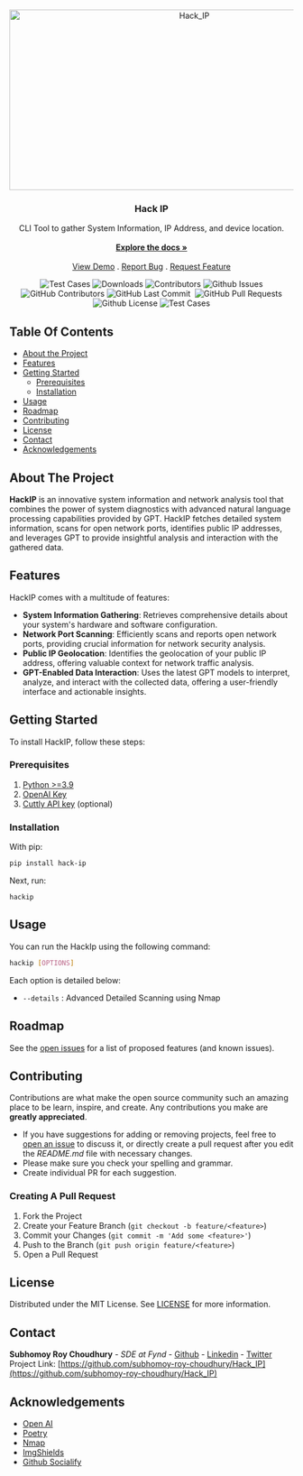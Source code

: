 <br/>
<p align="center">
  <a href="https://github.com/subhomoy-roy-choudhury/Hack_IP">
    <img src="https://socialify.git.ci/subhomoy-roy-choudhury/Hack_IP/image?description=1&font=Inter&forks=1&issues=1&language=1&name=1&owner=1&pattern=Signal&pulls=1&stargazers=1&theme=Light" alt="Hack_IP" width="640" height="320" />
  </a>

  <h3 align="center">Hack IP</h3>

  <p align="center">
    CLI Tool to gather System Information, IP Address, and device location.
    <br/>
    <br/>
    <a href="https://github.com/subhomoy-roy-choudhury/Hack_IP"><strong>Explore the docs »</strong></a>
    <br/>
    <br/>
    <a href="https://github.com/subhomoy-roy-choudhury/Hack_IP">View Demo</a>
    .
    <a href="https://github.com/subhomoy-roy-choudhury/Hack_IP/issues">Report Bug</a>
    .
    <a href="https://github.com/subhomoy-roy-choudhury/Hack_IP/issues">Request Feature</a>
  </p>
</p>

<p align="center">
    <img alt="Test Cases" src="https://github.com/subhomoy-roy-choudhury/Hack_IP/actions/workflows/master-lint-and-test.yml/badge.svg" />
    <img alt="Downloads" src="https://img.shields.io/github/downloads/subhomoy-roy-choudhury/Hack_IP/total" />
    <img alt="Contributors" src="https://img.shields.io/github/contributors/subhomoy-roy-choudhury/Hack_IP?color=dark-green" />
    <img alt="Github Issues" src="https://img.shields.io/github/issues/subhomoy-roy-choudhury/Hack_IP" />
    <img alt="GitHub Contributors" src="https://img.shields.io/github/contributors/subhomoy-roy-choudhury/Hack_IP" />
    <img alt="GitHub Last Commit" src="https://img.shields.io/github/last-commit/subhomoy-roy-choudhury/Hack_IP" />
    <img alt="" src="https://img.shields.io/github/repo-size/subhomoy-roy-choudhury/Hack_IP" />
    <img alt="GitHub Pull Requests" src="https://img.shields.io/github/issues-pr/subhomoy-roy-choudhury/Hack_IP" />
    <img alt="Github License" src="https://img.shields.io/github/license/subhomoy-roy-choudhury/Hack_IP" />
    <img alt="Test Cases" src="https://github.com/subhomoy-roy-choudhury/Hack_IP/actions/workflows/python-publish.yml/badge.svg" />


</p>

## Table Of Contents

* [About the Project](#about-the-project)
* [Features](#features)
* [Getting Started](#getting-started)
  * [Prerequisites](#prerequisites)
  * [Installation](#installation)
* [Usage](#usage)
* [Roadmap](#roadmap)
* [Contributing](#contributing)
* [License](#license)
* [Contact](#contact)
* [Acknowledgements](#acknowledgements)

## About The Project

**HackIP** is an innovative system information and network analysis tool that combines the power of system diagnostics with advanced natural language processing capabilities provided by GPT. HackIP fetches detailed system information, scans for open network ports, identifies public IP addresses, and leverages GPT to provide insightful analysis and interaction with the gathered data.

## Features

HackIP comes with a multitude of features:

- **System Information Gathering**: Retrieves comprehensive details about your system's hardware and software configuration.
- **Network Port Scanning**: Efficiently scans and reports open network ports, providing crucial information for network security analysis.
- **Public IP Geolocation**: Identifies the geolocation of your public IP address, offering valuable context for network traffic analysis.
- **GPT-Enabled Data Interaction**: Uses the latest GPT models to interpret, analyze, and interact with the collected data, offering a user-friendly interface and actionable insights.


## Getting Started

To install HackIP, follow these steps:

### Prerequisites

1. [Python >=3.9](https://www.python.org/)
2. [OpenAI Key](https://help.openai.com/en/articles/4936850-where-do-i-find-my-api-key)
3.  [Cuttly API key](https://cutt.ly/) (optional)

### Installation

With pip:

```sh
pip install hack-ip
```

Next, run:

```
hackip
```

## Usage

You can run the HackIp using the following command:

```sh
hackip [OPTIONS]
```
Each option is detailed below:
- `--details` : Advanced Detailed Scanning using Nmap

## Roadmap

See the [open issues](https://github.com/subhomoy-roy-choudhury/Hack_IP/issues) for a list of proposed features (and known issues).

## Contributing

Contributions are what make the open source community such an amazing place to be learn, inspire, and create. Any contributions you make are **greatly appreciated**.
* If you have suggestions for adding or removing projects, feel free to [open an issue](https://github.com/subhomoy-roy-choudhury/Hack_IP/issues/new) to discuss it, or directly create a pull request after you edit the *README.md* file with necessary changes.
* Please make sure you check your spelling and grammar.
* Create individual PR for each suggestion.

### Creating A Pull Request

1. Fork the Project
2. Create your Feature Branch (`git checkout -b feature/<feature>`)
3. Commit your Changes (`git commit -m 'Add some <feature>'`)
4. Push to the Branch (`git push origin feature/<feature>`)
5. Open a Pull Request

## License

Distributed under the MIT License. See [LICENSE](https://github.com/subhomoy-roy-choudhury/Hack_IP/blob/master/LICENSE) for more information.

## Contact
**Subhomoy Roy Choudhury** - *SDE at Fynd* - [Github](https://src-portfolio.oderna.in/link/GITHUB) - [Linkedin](https://src-portfolio.oderna.in/link/LINKEDIN) - [Twitter](https://src-portfolio.oderna.in/link/TWITTER)
Project Link: [https://github.com/subhomoy-roy-choudhury/Hack_IP](https://github.com/subhomoy-roy-choudhury/Hack_IP)

## Acknowledgements

* [Open AI](https://openai.com/)
* [Poetry](https://www.poetryfoundation.org/)
* [Nmap](https://nmap.org/)
* [ImgShields](https://shields.io/)
* [Github Socialify](https://socialify.git.ci/)
